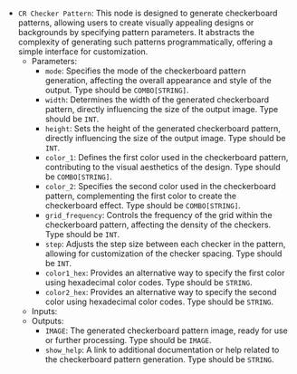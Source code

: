 - `CR Checker Pattern`: This node is designed to generate checkerboard patterns, allowing users to create visually appealing designs or backgrounds by specifying pattern parameters. It abstracts the complexity of generating such patterns programmatically, offering a simple interface for customization.
    - Parameters:
        - `mode`: Specifies the mode of the checkerboard pattern generation, affecting the overall appearance and style of the output. Type should be `COMBO[STRING]`.
        - `width`: Determines the width of the generated checkerboard pattern, directly influencing the size of the output image. Type should be `INT`.
        - `height`: Sets the height of the generated checkerboard pattern, directly influencing the size of the output image. Type should be `INT`.
        - `color_1`: Defines the first color used in the checkerboard pattern, contributing to the visual aesthetics of the design. Type should be `COMBO[STRING]`.
        - `color_2`: Specifies the second color used in the checkerboard pattern, complementing the first color to create the checkerboard effect. Type should be `COMBO[STRING]`.
        - `grid_frequency`: Controls the frequency of the grid within the checkerboard pattern, affecting the density of the checkers. Type should be `INT`.
        - `step`: Adjusts the step size between each checker in the pattern, allowing for customization of the checker spacing. Type should be `INT`.
        - `color1_hex`: Provides an alternative way to specify the first color using hexadecimal color codes. Type should be `STRING`.
        - `color2_hex`: Provides an alternative way to specify the second color using hexadecimal color codes. Type should be `STRING`.
    - Inputs:
    - Outputs:
        - `IMAGE`: The generated checkerboard pattern image, ready for use or further processing. Type should be `IMAGE`.
        - `show_help`: A link to additional documentation or help related to the checkerboard pattern generation. Type should be `STRING`.
